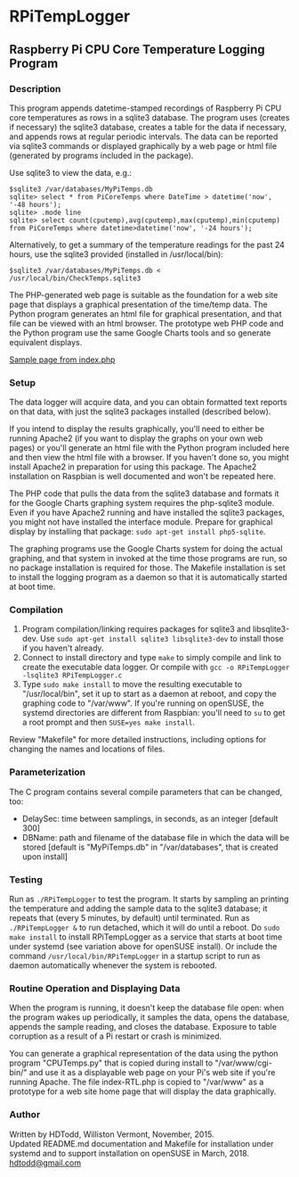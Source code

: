 # RPiTempLogger
## Raspberry Pi CPU Core Temperature Logging Program

### Description

This program appends datetime-stamped recordings of Raspberry Pi CPU core temperatures as rows  in a sqlite3 database.  The program uses (creates if necessary) the sqlite3 database, creates a table for the data if necessary, and appends rows at regular periodic intervals. The data can be reported via sqlite3 commands or displayed graphically by a web page or html file (generated by programs included in the package).

Use sqlite3 to view the data, e.g.:

    $sqlite3 /var/databases/MyPiTemps.db
    sqlite> select * from PiCoreTemps where DateTime > datetime('now', '-48 hours');
    sqlite> .mode line
    sqlite> select count(cputemp),avg(cputemp),max(cputemp),min(cputemp) from PiCoreTemps where datetime>datetime('now', '-24 hours');

Alternatively, to get a summary of the temperature readings for the past 24 hours, use the sqlite3 provided
(installed in /usr/local/bin):

    $sqlite3 /var/databases/MyPiTemps.db < /usr/local/bin/CheckTemps.sqlite3

The PHP-generated web page is suitable as the foundation for a web site page that displays a graphical presentation of the time/temp data.  The Python program generates an html file for graphical presentation, and that file can be viewed with an html browser.  The prototype web PHP code and the Python program use the same Google Charts tools and so generate equivalent displays.

[Sample page from index.php](https://github.com/hdtodd/RPiTempLogger/blob/master/RPiTL.jpg)

### Setup

The data logger will acquire data, and you can obtain formatted text reports on that data, with just the sqlite3 packages installed (described below).

If you intend to display the results graphically, you'll need to either be running Apache2 (if you want to display the graphs on your own web pages) or you'll generate an html file with the Python program included here and then view the html file with a browser.  If you haven't done so, you might install Apache2 in preparation for using this package.  The Apache2 installation on Raspbian is well documented and won't be repeated here.

The PHP code that pulls the data from the sqlite3 database and formats it for the Google Charts graphing system requires the php-sqlite3 module.  Even if you have Apache2 running and have installed the sqlite3 packages, you might not have installed the interface module.  Prepare for graphical display by installing that package: `sudo apt-get install php5-sqlite`.

The graphing programs use the Google Charts system for doing the actual graphing, and that system in invoked at the time those programs are run, so no package installation is required for those.  The Makefile installation is set to install the logging program as a daemon so that it is automatically started at boot time.

### Compilation 

  1. Program compilation/linking requires packages for sqlite3 and libsqlite3-dev.  Use `sudo apt-get install sqlite3 libsqlite3-dev` to install those if you haven't already.
  2.  Connect to install directory and type `make` to simply compile and link to create the executable data logger. Or compile with `gcc -o RPiTempLogger -lsqlite3 RPiTempLogger.c`
  3.  Type `sudo make install` to move the resulting executable to "/usr/local/bin", set it up to start as a daemon at reboot, and copy the graphing code to "/var/www".  If you're running on openSUSE, the systemd directories are different from Raspbian: you'll need to `su` to get a root prompt and then `SUSE=yes make install`.

Review "Makefile" for more detailed instructions, including options for changing the names and locations of files.

### Parameterization

The C program contains several compile parameters that can be changed, too:

*	DelaySec: time between samplings, in seconds, as an integer [default 300]
*	DBName: path and filename of the database file in which the data will be stored [default is "MyPiTemps.db" in "/var/databases", that is created upon install]

### Testing

Run as `./RPiTempLogger` to test the program.  It starts by sampling an printing the temperature and adding the sample data to the sqlite3 database; it repeats that (every 5 minutes, by default) until terminated.  Run as `./RPiTempLogger &` to run detached, which it will do until a reboot.   Do `sudo make install` to install RPiTempLogger as a service that starts at boot time under systemd  (see variation above for openSUSE install).  Or include the command `/usr/local/bin/RPiTempLogger` in a startup script to run as daemon automatically whenever the system is rebooted.

### Routine Operation and Displaying Data

When the program is running, it doesn't keep the database file open: when the program wakes up periodically, it samples the data, opens the database, appends the sample reading, and closes the  database.  Exposure to table corruption as a result of a Pi restart or crash is minimized.

You can generate a graphical representation of the data using the python program "CPUTemps.py" that is copied during install to "/var/www/cgi-bin/" and use it as a displayable web page on your Pi's web site if you're running Apache.  The file index-RTL.php is copied to "/var/www"
as a prototype for a web site home page that will display the data graphically.

### Author

Written by HDTodd, Williston Vermont, November, 2015.</br>
Updated README.md documentation and Makefile for installation under systemd and to support installation on openSUSE in March, 2018.
hdtodd@gmail.com

